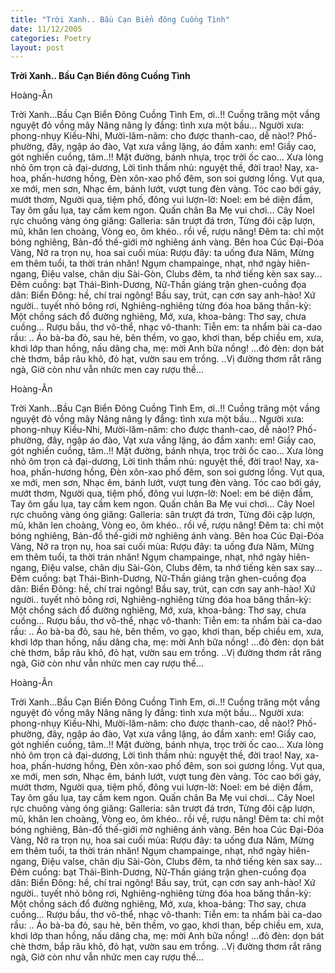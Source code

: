 ```yaml
---
title: "Trời Xanh.. Bầu Cạn Biển đông Cuồng Tình"
date: 11/12/2005
categories: Poetry
layout: post
---
```


**Trời Xanh.. Bầu Cạn Biển đông Cuồng Tình**

Hoàng-Ân

Trời Xanh...Bầu Cạn Biển Đông Cuồng Tình
Em, ơi..!!
Cuồng trăng một vầng nguyệt đỏ vồng mây
Nâng nâng ly đắng: tình xưa một bầu...
Người xưa: phong-nhụy Kiều-Nhi,
Mười-lăm-năm: cho được thanh-cao, dễ nào!?
Phố-phường, đây, ngập áo đào,
Vạt xưa vắng lặng, áo đầm xanh: em!
Giầy cao, gót nghiến cuồng, tâm..!!
Mặt đường, bánh nhựa, trọc trời ốc cao...
Xưa lòng nhỏ ôm trọn cả đại-dương,
Lời tình thầm nhủ: nguyệt thề, đời trao!
Nay, xa-hoa, phấn-hương hồng,
Đèn xôn-xao phố đêm, son soi gương lồng.
Vụt qua, xe mới, men sơn,
Nhạc êm, bánh lướt, vượt tung đèn vàng.
Tóc cao bới gáy, mướt thơm,
Người qua, tiệm phố, đông vui lượn-lờ:
Noel: em bé diện đầm,
Tay ôm gấu lụa, tay cầm kem ngon.
Quấn chân Ba Mẹ vui chơi...
Cây Noel rực chuông vàng óng giăng:
Galleria: sân trượt đá trơn,
Từng đôi cặp lượn, mũ, khăn len choàng,
Vòng eo, ôm khéo.. rồi về, rượu nâng!
Đêm ta: chỉ một bóng nghiêng,
Bản-đồ thế-giới mờ nghiêng ánh vàng.
Bên hoa Cúc Đại-Đóa Vàng,
Nở ra trọn nụ, hoa sai cuối mùa:
Rượu đây: ta uống đưa Năm,
Mừng em thêm tuổi, ta thời trán nhăn!
Ngụm champainge, nhạt, nhớ ngày hiên-ngang,
Điệu valse, chân dịu Sài-Gòn,
Clubs đêm, ta nhớ tiếng kèn sax say...
Đêm cuồng: bạt Thái-Bình-Dương,
Nữ-Thần giáng trận ghen-cuồng đọa dân:
Biển Đông: hề, chí trai ngông!
Bầu say, trút, cạn cơn say anh-hào!
Xứ người.. tuyết nhỏ bông rơi,
Nghiêng-nghiêng từng đóa hoa băng thần-kỳ:
Một chồng sách đổ đường nghiêng,
Mớ, xưa, khoa-bảng:
Thơ say, chưa cuồng...
Rượu bầu, thơ vô-thể, nhạc vô-thanh:
Tiễn em: ta nhẩm bài ca-dao rầu:
    .. Áo bà-ba đỏ, sau hè,
    bên thềm, vo gạo, khơi than, bếp chiều
    em, xưa, khơi lớp than hồng,
    nấu dâng cha, mẹ: mời Anh bữa nồng!
    ...đỏ đèn: dọn bát chè thơm,
    bắp râu khô, đỏ hạt, vườn sau em trồng.
    ..Vị đường thơm rắt răng ngà,
    Giờ còn như vẫn nhức men cay rượu thề...

Hoàng-Ân

Trời Xanh...Bầu Cạn Biển Đông Cuồng Tình
Em, ơi..!!
Cuồng trăng một vầng nguyệt đỏ vồng mây
Nâng nâng ly đắng: tình xưa một bầu...
Người xưa: phong-nhụy Kiều-Nhi,
Mười-lăm-năm: cho được thanh-cao, dễ nào!?
Phố-phường, đây, ngập áo đào,
Vạt xưa vắng lặng, áo đầm xanh: em!
Giầy cao, gót nghiến cuồng, tâm..!!
Mặt đường, bánh nhựa, trọc trời ốc cao...
Xưa lòng nhỏ ôm trọn cả đại-dương,
Lời tình thầm nhủ: nguyệt thề, đời trao!
Nay, xa-hoa, phấn-hương hồng,
Đèn xôn-xao phố đêm, son soi gương lồng.
Vụt qua, xe mới, men sơn,
Nhạc êm, bánh lướt, vượt tung đèn vàng.
Tóc cao bới gáy, mướt thơm,
Người qua, tiệm phố, đông vui lượn-lờ:
Noel: em bé diện đầm,
Tay ôm gấu lụa, tay cầm kem ngon.
Quấn chân Ba Mẹ vui chơi...
Cây Noel rực chuông vàng óng giăng:
Galleria: sân trượt đá trơn,
Từng đôi cặp lượn, mũ, khăn len choàng,
Vòng eo, ôm khéo.. rồi về, rượu nâng!
Đêm ta: chỉ một bóng nghiêng,
Bản-đồ thế-giới mờ nghiêng ánh vàng.
Bên hoa Cúc Đại-Đóa Vàng,
Nở ra trọn nụ, hoa sai cuối mùa:
Rượu đây: ta uống đưa Năm,
Mừng em thêm tuổi, ta thời trán nhăn!
Ngụm champainge, nhạt, nhớ ngày hiên-ngang,
Điệu valse, chân dịu Sài-Gòn,
Clubs đêm, ta nhớ tiếng kèn sax say...
Đêm cuồng: bạt Thái-Bình-Dương,
Nữ-Thần giáng trận ghen-cuồng đọa dân:
Biển Đông: hề, chí trai ngông!
Bầu say, trút, cạn cơn say anh-hào!
Xứ người.. tuyết nhỏ bông rơi,
Nghiêng-nghiêng từng đóa hoa băng thần-kỳ:
Một chồng sách đổ đường nghiêng,
Mớ, xưa, khoa-bảng:
Thơ say, chưa cuồng...
Rượu bầu, thơ vô-thể, nhạc vô-thanh:
Tiễn em: ta nhẩm bài ca-dao rầu:
    .. Áo bà-ba đỏ, sau hè,
    bên thềm, vo gạo, khơi than, bếp chiều
    em, xưa, khơi lớp than hồng,
    nấu dâng cha, mẹ: mời Anh bữa nồng!
    ...đỏ đèn: dọn bát chè thơm,
    bắp râu khô, đỏ hạt, vườn sau em trồng.
    ..Vị đường thơm rắt răng ngà,
    Giờ còn như vẫn nhức men cay rượu thề...

Hoàng-Ân

Trời Xanh...Bầu Cạn Biển Đông Cuồng Tình
Em, ơi..!!
Cuồng trăng một vầng nguyệt đỏ vồng mây
Nâng nâng ly đắng: tình xưa một bầu...
Người xưa: phong-nhụy Kiều-Nhi,
Mười-lăm-năm: cho được thanh-cao, dễ nào!?
Phố-phường, đây, ngập áo đào,
Vạt xưa vắng lặng, áo đầm xanh: em!
Giầy cao, gót nghiến cuồng, tâm..!!
Mặt đường, bánh nhựa, trọc trời ốc cao...
Xưa lòng nhỏ ôm trọn cả đại-dương,
Lời tình thầm nhủ: nguyệt thề, đời trao!
Nay, xa-hoa, phấn-hương hồng,
Đèn xôn-xao phố đêm, son soi gương lồng.
Vụt qua, xe mới, men sơn,
Nhạc êm, bánh lướt, vượt tung đèn vàng.
Tóc cao bới gáy, mướt thơm,
Người qua, tiệm phố, đông vui lượn-lờ:
Noel: em bé diện đầm,
Tay ôm gấu lụa, tay cầm kem ngon.
Quấn chân Ba Mẹ vui chơi...
Cây Noel rực chuông vàng óng giăng:
Galleria: sân trượt đá trơn,
Từng đôi cặp lượn, mũ, khăn len choàng,
Vòng eo, ôm khéo.. rồi về, rượu nâng!
Đêm ta: chỉ một bóng nghiêng,
Bản-đồ thế-giới mờ nghiêng ánh vàng.
Bên hoa Cúc Đại-Đóa Vàng,
Nở ra trọn nụ, hoa sai cuối mùa:
Rượu đây: ta uống đưa Năm,
Mừng em thêm tuổi, ta thời trán nhăn!
Ngụm champainge, nhạt, nhớ ngày hiên-ngang,
Điệu valse, chân dịu Sài-Gòn,
Clubs đêm, ta nhớ tiếng kèn sax say...
Đêm cuồng: bạt Thái-Bình-Dương,
Nữ-Thần giáng trận ghen-cuồng đọa dân:
Biển Đông: hề, chí trai ngông!
Bầu say, trút, cạn cơn say anh-hào!
Xứ người.. tuyết nhỏ bông rơi,
Nghiêng-nghiêng từng đóa hoa băng thần-kỳ:
Một chồng sách đổ đường nghiêng,
Mớ, xưa, khoa-bảng:
Thơ say, chưa cuồng...
Rượu bầu, thơ vô-thể, nhạc vô-thanh:
Tiễn em: ta nhẩm bài ca-dao rầu:
    .. Áo bà-ba đỏ, sau hè,
    bên thềm, vo gạo, khơi than, bếp chiều
    em, xưa, khơi lớp than hồng,
    nấu dâng cha, mẹ: mời Anh bữa nồng!
    ...đỏ đèn: dọn bát chè thơm,
    bắp râu khô, đỏ hạt, vườn sau em trồng.
    ..Vị đường thơm rắt răng ngà,
    Giờ còn như vẫn nhức men cay rượu thề...
